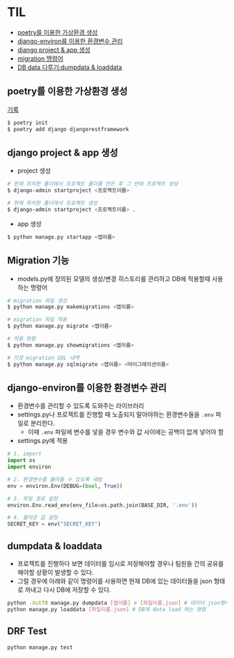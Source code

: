 # TIL
- [poetry를 이용한 가상환경 생성](#poetry를-이용한-가상환경-생성)
- [django-environ를 이용한 환경변수 관리](#django-environ를-이용한-환경변수-관리)
- [django project & app 생성](#django-project--app-생성)
- [migration 명령어](#migration-기능)
- [DB data 다루기:dumpdata & loaddata](#dumpdata--loaddata)

## poetry를 이용한 가상환경 생성
[기록](https://hapsunny.tistory.com/94)
```bash
$ poetry init
$ poetry add django djangorestframework
```
## django project & app 생성
- project 생성
```bash
# 현재 위치한 폴더에서 프로젝트 폴더를 만든 후 그 안에 프로젝트 생성
$ django-admin startproject <프로젝트이름>

# 현재 위치한 폴더에서 프로젝트 생성
$ django-admin startproject <프로젝트이름> . 
```
- app 생성
```bash
$ python manage.py startapp <앱이름>
```

## Migration 기능
- models.py에 정의된 모델의 생성/변경 히스토리를 관리하고 DB에 적용할때 사용하는 명령어
```bash
# migration 파일 생성
$ python manage.py makemigrations <앱이름>

# migration 파일 적용
$ python manage.py migrate <앱이름>

# 적용 현황
$ python manage.py showmigrations <앱이름>

# 지정 migration SQL 내역
$ python manage.py sqlmigrate <앱이름> <마이그레이션이름>
```

## django-environ를 이용한 환경변수 관리
- 환경변수를 관리할 수 있도록 도와주는 라이브러리
- settings.py나 프로젝트를 진행할 때 노출되지 말아야하는 환경변수들을 `.env` 파일로 분리한다.
    - 이때 `.env` 파일에 변수를 넣을 경우 변수와 값 사이에는 공백이 없게 넣어야 함
- settings.py에 적용
```py
# 1. import
import os
import environ

# 2. 환경변수를 불러올 수 있도록 세팅
env = environ.Env(DEBUG=(bool, True))

# 3. 파일 경로 설정
environ.Env.read_env(env_file=os.path.join(BASE_DIR, '.env'))

# 4. 불러온 값 설정
SECRET_KEY = env("SECRET_KEY")
```

## dumpdata & loaddata
- 프로젝트를 진행하다 보면 데이터를 임시로 저장해야할 경우나 팀원들 간의 공유를 해야할 상황이 발생할 수 있다.
- 그럴 경우에 아래와 같이 명령어를 사용하면 현재 DB에 있는 데이터들을 json 형태로 꺼내고 다시 DB에 저장할 수 있다.
```bash
python -Xutf8 manage.py dumpdata [앱이름] > [파일이름.json] # 데이터 json형태로 저장하는 명령
python manage.py loaddata [파일이름.json] # DB에 data load 하는 명령
```

## DRF Test
```bash
python manage.py test
```

